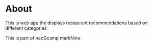 # About

This is web app the displays restaurant recommendations based on different categories

This is part of neoGcamp markNine
